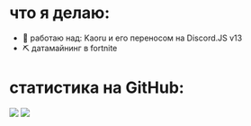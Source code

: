 # что я делаю:

- 🔭 работаю над: Kaoru и его переносом на Discord.JS v13
- ⛏️ датамайнинг в fortnite

# статистика на GitHub:
<p align="left">
	<tr>
		<td align="left" style="padding=0;width=50%;">
			<img src="https://github-readme-stats.vercel.app/api/?username=SpongerXD&title_color=a5e8ff&text_color=c098ff&show_icons=true&bg_color=00000000&hide_border=true&icon_color=f6e0b5&hide_title=true&count_private=true&include_all_commits=true&enable_animations=true" />
		</td>
	</tr>
	<tr>
		<td align="right" style="padding=0;width=50%;">
			<img src="https://github-readme-stats.vercel.app/api/wakatime?username=sponger&title_color=c098ff&text_color=ffffff&show_icons=true&bg_color=00000000&hide_border=true&icon_color=f6e0b5" />
		</td>
	</tr>
</p>
